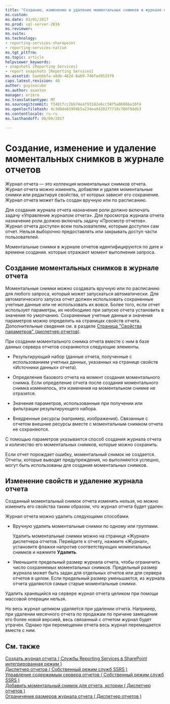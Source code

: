 ```yaml
---
title: "Создание, изменение и удаление моментальных снимков в журнале отчета | Документы Microsoft"
ms.custom: 
ms.date: 03/01/2017
ms.prod: sql-server-2016
ms.reviewer: 
ms.suite: 
ms.technology:
- reporting-services-sharepoint
- reporting-services-native
ms.tgt_pltfrm: 
ms.topic: article
helpviewer_keywords:
- snapshots [Reporting Services]
- report snapshots [Reporting Services]
ms.assetid: 5aebbbfa-a8db-462d-8ab9-746fad9525f0
caps.latest.revision: 40
author: guyinacube
ms.author: asaxton
manager: erikre
ms.translationtype: MT
ms.sourcegitcommit: f3481fcc2bb74eaf93182e6cc58f5a06666e10f4
ms.openlocfilehash: 4c3d0de81994b5a234ead420277718c760f9ddb3
ms.contentlocale: ru-ru
ms.lasthandoff: 08/09/2017

---
```

# <a name="create-modify-and-delete-snapshots-in-report-history"></a>Создание, изменение и удаление моментальных снимков в журнале отчетов
  Журнал отчета — это коллекция моментальных снимков отчета. Журнал отчета можно изменять, добавляя и удаляя моментальные снимки или редактируя свойства, от которых зависит его сохранение. Журнал отчета может быть создан вручную или по расписанию.  
  
 Для создания журнала отчета назначение роли должно включать задачу «Управление журналом отчета». Для просмотра журнала отчета назначение роли должно включать задачу «Просмотр отчетов». Журнал отчета доступен всем пользователям, которым доступен сам отчет. Нельзя выборочно предоставлять или закрывать доступ части пользователей.  
  
 Моментальные снимки в журнале отчетов идентифицируются по дате и времени создания. которые отражают момент выполнения запроса.  
  
## <a name="creating-snapshots-in-report-history"></a>Создание моментальных снимков в журнале отчета  
 Моментальные снимки можно создавать вручную или по расписанию для любого запроса, который может запускаться автоматически. Для автоматического запуска отчет должен использовать сохраненные учетные данные или не использовать их вовсе. Более того, если отчет использует параметры, их необходимо при запуске отчета установить в значения по умолчанию. Сохраненные учетные данные и значения параметров можно определить на страницах свойств отчета. Дополнительные сведения см. в разделе [Страница "Свойства параметров" (диспетчер отчетов)](http://msdn.microsoft.com/library/ebb53598-2378-46ae-8935-d5192f8ea49a).  
  
 При создании моментального снимка отчета вместе с ним в базе данных сервера отчетов сохраняются следующие элементы.  
  
-   Результирующий набор (данные отчета, полученные с использованием учетных данных, указанных на странице свойств «Источники данных» отчета).  
  
-   Определение базового отчета на момент создания моментального снимка. Если определение отчета после создания моментального снимка изменилось, эти изменения на моментальном снимке не отразятся.  
  
-   Значения параметров, использованные при получении или фильтрации результирующего набора.  
  
-   Внедренные ресурсы (например, изображения). Связанные с отчетом внешние ресурсы вместе с моментальным снимком отчета не сохраняются.  
  
 C помощью параметров указывается способ создания журнала отчета и количество его моментальных снимков, которые можно сохранить.  
  
 Если отчет порождает ошибку, моментальный снимок не создается. Отчеты, которые выводят предупреждения, но выполняются успешно, могут быть использованы для создания моментальных снимков.  
  
## <a name="modifying-properties-and-deleting-report-history"></a>Изменение свойств и удаление журнала отчета  
 Созданный моментальный снимок отчета изменять нельзя, но можно изменить его свойства таким образом, что журнал отчета будет удален.  
  
 Журнал отчета можно удалить следующими способами.  
  
-   Вручную удалить моментальные снимки по одному или группами.  
  
     Удалить моментальные снимки можно на странице «Журнал» диспетчера отчетов. Перейдите к отчету, нажмите «Журнал», установите флажки напротив соответствующих моментальных снимков и нажмите **Удалить**.  
  
-   Уменьшите предельный размер журнала отчета, чтобы ограничить число сохраняемых моментальных снимков. Предельный размер журнала может быть задан для отдельных отчетов или для сервера отчетов в целом. Если предельный размер уменьшается, из журнала отчета удаляются самые старые моментальные снимки.  
  
 Удалить хранящийся на сервере журнал отчета целиком при помощи массовой операции нельзя.  
  
 Но весь журнал целиком удаляется при удалении отчета. Например, при удалении месячного отчета по продажам по причине замещения его более новой версией, весь связанный с отчетом журнал будет утрачен. Однако при перемещении отчета весь журнал перемещается вместе с ним.  
  
## <a name="see-also"></a>См. также  
 [Создать журнал отчета &#40; Службы Reporting Services в SharePoint интегрированная режим &#41;](../../reporting-services/report-server/create-report-history-reporting-services-in-sharepoint-integrated-mode.md)   
 [Диспетчер отчетов &#40; Собственный режим служб SSRS &#41;](http://msdn.microsoft.com/library/80949f9d-58f5-48e3-9342-9e9bf4e57896)   
 [Управление содержимым сервера отчетов &#40; Собственный режим служб SSRS &#41;](../../reporting-services/report-server/report-server-content-management-ssrs-native-mode.md)   
 [Добавить моментальный снимок для отчета, истории &#40; Диспетчер отчетов &#41;](../../reporting-services/report-server/add-a-snapshot-to-report-history-report-manager.md)   
 [Ограничение размеров журнала отчета &#40; Диспетчер отчетов &#41;](../../reporting-services/reports/limit-report-history-report-manager.md)  
  
  
